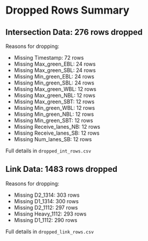 # Dropped Rows Summary

## Intersection Data: 276 rows dropped

Reasons for dropping:
- Missing Timestamp: 72 rows
- Missing Max_green_EBL: 24 rows
- Missing Max_green_SBL: 24 rows
- Missing Min_green_EBL: 24 rows
- Missing Min_green_SBL: 24 rows
- Missing Max_green_WBL: 12 rows
- Missing Max_green_NBL: 12 rows
- Missing Max_green_SBT: 12 rows
- Missing Min_green_WBL: 12 rows
- Missing Min_green_NBL: 12 rows
- Missing Min_green_SBT: 12 rows
- Missing Receive_lanes_NB: 12 rows
- Missing Receive_lanes_SB: 12 rows
- Missing Num_lanes_SB: 12 rows

Full details in `dropped_int_rows.csv`

## Link Data: 1483 rows dropped

Reasons for dropping:
- Missing D2_1314: 303 rows
- Missing D1_1314: 300 rows
- Missing D2_1112: 297 rows
- Missing Heavy_1112: 293 rows
- Missing D1_1112: 290 rows

Full details in `dropped_link_rows.csv`

